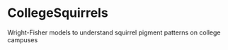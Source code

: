 # CollegeSquirrels
Wright-Fisher models to understand squirrel pigment patterns on college campuses
